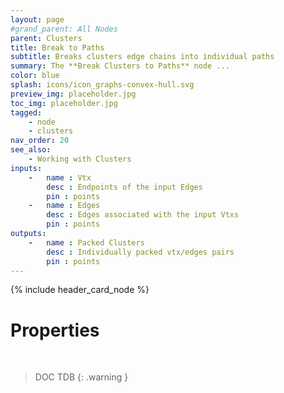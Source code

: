 ```yaml
---
layout: page
#grand_parent: All Nodes
parent: Clusters
title: Break to Paths
subtitle: Breaks clusters edge chains into individual paths
summary: The **Break Clusters to Paths** node ...
color: blue
splash: icons/icon_graphs-convex-hull.svg
preview_img: placeholder.jpg
toc_img: placeholder.jpg
tagged: 
    - node
    - clusters
nav_order: 20
see_also:
    - Working with Clusters
inputs:
    -   name : Vtx
        desc : Endpoints of the input Edges
        pin : points
    -   name : Edges
        desc : Edges associated with the input Vtxs
        pin : points
outputs:
    -   name : Packed Clusters
        desc : Individually packed vtx/edges pairs
        pin : points
---
```


{% include header_card_node %}

# Properties
<br>

> DOC TDB
{: .warning }